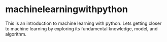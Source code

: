 # machinelearningwithpython
This is an introduction to machine learning with python. 
Lets getting closer to machine learning by exploring its fundamental knowledge, model, and algorithm.
